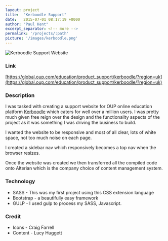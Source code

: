 ```yaml
---
layout: project
title:  "Kerboodle Support"
date:   2015-07-01 08:17:19 +0000
author: "Paul Kent"
excerpt_separator: <!-- more -->
permalink: '/projects/:path'
picture: '/images/kerboodle.png'
---
```

![Kerboodle Support Website]({{site.baseurl}}/images/kerboodle.png)

### Link
[https://global.oup.com/education/product_support/kerboodle/?region=uk](https://global.oup.com/education/product_support/kerboodle/?region=uk)

### Description
I was tasked with creating a support website for OUP online education platform [Kerboodle](https://www.kerboodle.com) which caters for well over a million users. I was pretty much given free reign over the design and the functionality aspects of the project as it was something I was driving the business to build.

I wanted the website to be responsive and most of all clear, lots of white space, not too much noise on each page.

I created a sidebar nav which responsively becomes a top nav when the browser resizes.

Once the website was created we then transferred all the compiled code onto Alterian which is the company choice of content management system.  

### Technology

* SASS - This was my first project using this CSS extension language
* Bootstrap - a beautifully easy framework
* GULP - I used gulp to process my SASS, Javascript.

### Credit

* Icons - Craig Farrell
* Content - Lucy Huggett  
